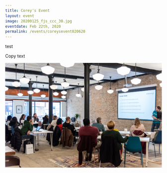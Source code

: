 ```yaml
---
title: Corey's Event
layout: event
image: 20200125_fjs_ccc_30.jpg
eventdate: Feb 22th, 2020
permalink: /events/coreysevent020620
---
```


<p>test</p>
<p>Copy text</p>
<img src="/assets/img/20200125_fjs_ccc_30.jpg">
